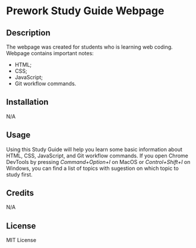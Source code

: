 # Prework Study Guide Webpage

## Description
The webpage was created for students who is learning web coding. Webpage contains important notes:
- HTML;
- CSS;
- JavaScript;
- Git workflow commands.

## Installation

N/A

## Usage

Using this Study Guide will help you learn some basic information about HTML, CSS, JavaScript, and Git workflow commands. If you open Chrome DevTools by pressing *Command+Option+I* on MacOS or *Control+Shift+I* on Windows, you can find a list of topics with sugestion on which topic to study first.

## Credits

N/A

## License

MIT License